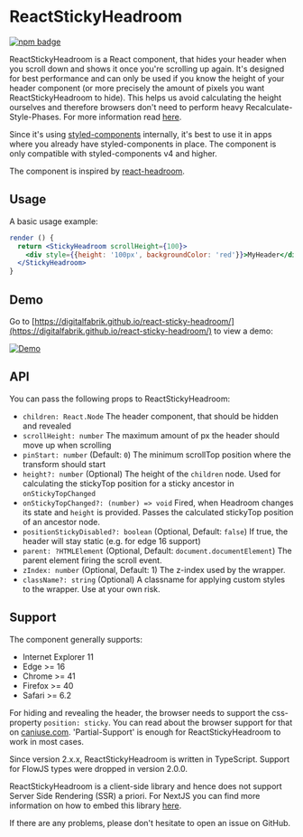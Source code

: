 # ReactStickyHeadroom
[![npm badge](https://img.shields.io/npm/v/@integreat-app/react-sticky-headroom.svg)](https://www.npmjs.com/package/@integreat-app/react-sticky-headroom)

ReactStickyHeadroom is a React component, that hides your header when you scroll down and shows it
once you're scrolling up again.
It's designed for best performance and can only be used if you know the height of your header
component (or more precisely the amount of pixels you want ReactStickyHeadroom to hide).
This helps us avoid calculating the height ourselves and therefore browsers don't need to perform
heavy Recalculate-Style-Phases.
For more information read [here](https://developers.google.com/web/fundamentals/performance/rendering/).

Since it's using [styled-components](https://www.styled-components.com/) internally, it's best to
use it in apps where you already have styled-components in place.
The component is only compatible with styled-components v4 and higher.

The component is inspired by [react-headroom](https://kyleamathews.github.io/react-headroom/).

## Usage
A basic usage example:
```jsx
render () {
  return <StickyHeadroom scrollHeight={100}>
    <div style={{height: '100px', backgroundColor: 'red'}}>MyHeader</div>
  </StickyHeadroom>
}
```

## Demo

Go to [https://digitalfabrik.github.io/react-sticky-headroom/](https://digitalfabrik.github.io/react-sticky-headroom/) to view a demo:

[![Demo](https://raw.githubusercontent.com/digitalfabrik/react-sticky-headroom/main/demo.gif)](https://digitalfabrik.github.io/react-sticky-headroom/)


## API
You can pass the following props to ReactStickyHeadroom:
* `children: React.Node` The header component, that should be hidden and revealed
* `scrollHeight: number` The maximum amount of px the header should move up when scrolling
* `pinStart: number` (Default: `0`) The minimum scrollTop position where the transform should start
* `height?: number` (Optional) The height of the `children` node. Used for calculating the stickyTop position for a sticky ancestor in `onStickyTopChanged`
* `onStickyTopChanged?: (number) => void` Fired, when Headroom changes its state and `height` is provided. Passes the calculated stickyTop position of an ancestor node.
* `positionStickyDisabled?: boolean` (Optional, Default: `false`) If true, the header will stay static (e.g. for edge 16 support)
* `parent: ?HTMLElement` (Optional, Default: `document.documentElement`) The parent element firing the scroll event.
* `zIndex: number` (Optional, Default: 1) The z-index used by the wrapper.
* `className?: string` (Optional) A classname for applying custom styles to the wrapper. Use at your own risk.


## Support
The component generally supports:
* Internet Explorer 11
* Edge >= 16
* Chrome >= 41
* Firefox >= 40
* Safari >= 6.2

For hiding and revealing the header, the browser needs to support the css-property `position: sticky`.
You can read about the browser support for that on [caniuse.com](https://caniuse.com/#feat=css-sticky).
'Partial-Support' is enough for ReactStickyHeadroom to work in most cases.

Since version 2.x.x, ReactStickyHeadroom is written in TypeScript.
Support for FlowJS types were dropped in version 2.0.0.

ReactStickyHeadroom is a client-side library and hence does not support Server Side Rendering (SSR) a priori.
For NextJS you can find more information on how to embed this library [here](https://nextjs.org/docs/advanced-features/dynamic-import#with-no-ssr).

If there are any problems, please don't hesitate to open an issue on GitHub.
